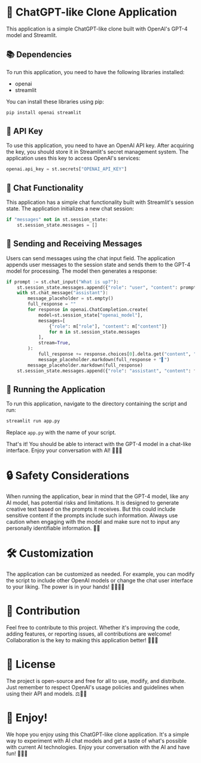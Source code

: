 # 🚀 ChatGPT-like Clone Application

This application is a simple ChatGPT-like clone built with OpenAI's GPT-4 model and Streamlit.

## 📚 Dependencies

To run this application, you need to have the following libraries installed:

- openai
- streamlit

You can install these libraries using pip:

```bash
pip install openai streamlit
```

## 🔑 API Key

To use this application, you need to have an OpenAI API key. After acquiring the key, you should store it in Streamlit's secret management system. The application uses this key to access OpenAI's services:

```python
openai.api_key = st.secrets["OPENAI_API_KEY"]
```

## 🤖 Chat Functionality

This application has a simple chat functionality built with Streamlit's session state. The application initializes a new chat session:

```python
if "messages" not in st.session_state:
    st.session_state.messages = []
```

## 📨 Sending and Receiving Messages

Users can send messages using the chat input field. The application appends user messages to the session state and sends them to the GPT-4 model for processing. The model then generates a response:

```python
if prompt := st.chat_input("What is up?"):
    st.session_state.messages.append({"role": "user", "content": prompt})
    with st.chat_message("assistant"):
        message_placeholder = st.empty()
        full_response = ""
        for response in openai.ChatCompletion.create(
            model=st.session_state["openai_model"],
            messages=[
                {"role": m["role"], "content": m["content"]}
                for m in st.session_state.messages
            ],
            stream=True,
        ):
            full_response += response.choices[0].delta.get("content", "")
            message_placeholder.markdown(full_response + "▌")
        message_placeholder.markdown(full_response)
    st.session_state.messages.append({"role": "assistant", "content": full_response})
```

## 🚦 Running the Application

To run this application, navigate to the directory containing the script and run:

```bash
streamlit run app.py
```

Replace `app.py` with the name of your script.

That's it! You should be able to interact with the GPT-4 model in a chat-like interface. Enjoy your conversation with AI! 🤖💬🎉

# 🔒 Safety Considerations

When running the application, bear in mind that the GPT-4 model, like any AI model, has potential risks and limitations. It is designed to generate creative text based on the prompts it receives. But this could include sensitive content if the prompts include such information. Always use caution when engaging with the model and make sure not to input any personally identifiable information. 🚫👥

# 🛠️ Customization

The application can be customized as needed. For example, you can modify the script to include other OpenAI models or change the chat user interface to your liking. The power is in your hands! 💪👨‍💻🔧

# 🙌 Contribution

Feel free to contribute to this project. Whether it's improving the code, adding features, or reporting issues, all contributions are welcome! Collaboration is the key to making this application better! 🤲🤝💡

# 📝 License

The project is open-source and free for all to use, modify, and distribute. Just remember to respect OpenAI's usage policies and guidelines when using their API and models. ⚖️📜🔐

# 🎉 Enjoy!

We hope you enjoy using this ChatGPT-like clone application. It's a simple way to experiment with AI chat models and get a taste of what's possible with current AI technologies. Enjoy your conversation with the AI and have fun! 🎈🥳🚀